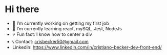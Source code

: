 <h1>Hi there</h1>

- 🔭 I’m currently working on getting my first job
- 🌱 I’m currently learning react, mySQL, Jest, NodeJs
- ⚡ Fun fact: I know how to center a div
- 📞 Contact: crisbecker50@gmail.com
- Linkedin: https://www.linkedin.com/in/cristiano-becker-dev-front-end/
